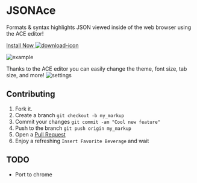 JSONAce
===============

Formats & syntax highlights JSON viewed inside of the web browser using the ACE editor!

[Install Now ![download-icon]][download-link]

![example]

Thanks to the ACE editor you can easily change the theme, font size, tab size, and more!
![settings]

Contributing
---

1. Fork it.
2. Create a branch `git checkout -b my_markup`
3. Commit your changes `git commit -am "Cool new feature"`
4. Push to the branch `git push origin my_markup`
5. Open a [Pull Request][1]
6. Enjoy a refreshing `Insert Favorite Beverage` and wait

TODO
---
- Port to chrome

[1]: https://github.com/acrogenesis/JSONAce/pulls
[download-link]: https://github.com/acrogenesis/JSONAce/raw/v1.5/JSONAce.safariextz
[download-icon]: https://github.com/acrogenesis/JSONAce/blob/master/icon-install_2x.png
[example]: https://github.com/acrogenesis/JSONAce/blob/master/example.png
[settings]: https://github.com/acrogenesis/JSONAce/blob/master/settings.png
